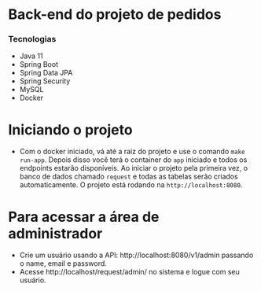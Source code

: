 # Back-end do projeto de pedidos

### Tecnologias

- Java 11
- Spring Boot
- Spring Data JPA
- Spring Security
- MySQL
- Docker

# Iniciando o projeto

- Com o docker iniciado, vá até a raíz do projeto e use o comando `make run-app`. Depois disso você terá o container do `app` iniciado e todos os endpoints estarão disponíveis. Ao iniciar o projeto pela primeira vez, o banco de dados chamado `request` e todas as tabelas serão criados automaticamente. O projeto está rodando na `http://localhost:8080`.

# Para acessar a área de administrador

- Crie um usuário usando a API: http://localhost:8080/v1/admin passando o name, email e password. 
- Acesse http://localhost/request/admin/ no sistema e logue com seu usuário.
